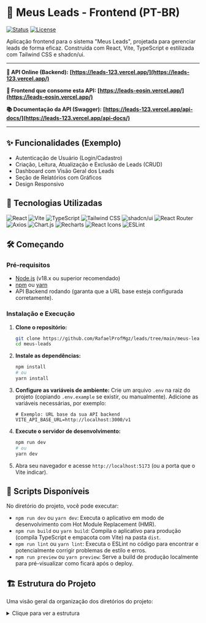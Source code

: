 # 🎯 Meus Leads - Frontend (PT-BR)

[![Status](https://img.shields.io/badge/status-ativo-success.svg)]()
[![License](https://img.shields.io/badge/license-MIT-blue.svg)](/LICENSE)
<!-- Adicione outros badges relevantes aqui, como status do build (GitHub Actions), cobertura de testes, etc. -->

Aplicação frontend para o sistema "Meus Leads", projetada para gerenciar leads de forma eficaz. Construída com React, Vite, TypeScript e estilizada com Tailwind CSS e shadcn/ui.

---

**🔗 API Online (Backend):** **[https://leads-123.vercel.app/](https://leads-123.vercel.app/)**

**🚀 Frontend que consome esta API:** **[https://leads-eosin.vercel.app/](https://leads-eosin.vercel.app/)**

**📚 Documentação da API (Swagger):** **[https://leads-123.vercel.app/api-docs/](https://leads-123.vercel.app/api-docs/)**

---

## ✨ Funcionalidades (Exemplo)

*   Autenticação de Usuário (Login/Cadastro)
*   Criação, Leitura, Atualização e Exclusão de Leads (CRUD)
*   Dashboard com Visão Geral dos Leads
*   Seção de Relatórios com Gráficos
*   Design Responsivo

## 🚀 Tecnologias Utilizadas
![React](https://img.shields.io/badge/React-20232A?style=for-the-badge&logo=react&logoColor=61DAFB) ![Vite](https://img.shields.io/badge/Vite-646CFF?style=for-the-badge&logo=vite&logoColor=white) ![TypeScript](https://img.shields.io/badge/TypeScript-3178C6?style=for-the-badge&logo=typescript&logoColor=white) ![Tailwind CSS](https://img.shields.io/badge/Tailwind_CSS-06B6D4?style=for-the-badge&logo=tailwindcss&logoColor=white) ![shadcn/ui](https://img.shields.io/badge/shadcn%2Fui-000000?style=for-the-badge&logo=shadcnui&logoColor=white) ![React Router](https://img.shields.io/badge/React_Router-CA4245?style=for-the-badge&logo=reactrouter&logoColor=white) ![Axios](https://img.shields.io/badge/Axios-5A29E4?style=for-the-badge&logo=axios&logoColor=white) ![Chart.js](https://img.shields.io/badge/Chart.js-FF6384?style=for-the-badge&logo=chartdotjs&logoColor=white) ![Recharts](https://img.shields.io/badge/Recharts-8884d8?style=for-the-badge&logo=recharts&logoColor=white) ![React Icons](https://img.shields.io/badge/React_Icons-E91E63?style=for-the-badge&logo=react-icons&logoColor=white) ![ESLint](https://img.shields.io/badge/ESLint-4B32C3?style=for-the-badge&logo=eslint&logoColor=white)

## 🛠️ Começando

### Pré-requisitos

*   [Node.js](https://nodejs.org/) (v18.x ou superior recomendado)
*   [npm](https://www.npmjs.com/) ou [yarn](https://yarnpkg.com/)
*   API Backend rodando (garanta que a URL base esteja configurada corretamente).

### Instalação e Execução

1.  **Clone o repositório:**
    ```bash
    git clone https://github.com/RafaelProfMgz/leads/tree/main/meus-leads
    cd meus-leads
    ```

2.  **Instale as dependências:**
    ```bash
    npm install
    # ou
    yarn install
    ```

3.  **Configure as variáveis de ambiente:**
    Crie um arquivo `.env` na raiz do projeto (copiando `.env.example` se existir, ou manualmente). Adicione as variáveis necessárias, por exemplo:
    ```env
    # Exemplo: URL base da sua API backend
    VITE_API_BASE_URL=http://localhost:3000/v1
    ```

4.  **Execute o servidor de desenvolvimento:**
    ```bash
    npm run dev
    # ou
    yarn dev
    ```

5.  Abra seu navegador e acesse `http://localhost:5173` (ou a porta que o Vite indicar).

## 📜 Scripts Disponíveis

No diretório do projeto, você pode executar:

*   `npm run dev` ou `yarn dev`:
    Executa o aplicativo em modo de desenvolvimento com Hot Module Replacement (HMR).
*   `npm run build` ou `yarn build`:
    Compila o aplicativo para produção (compila TypeScript e empacota com Vite) na pasta `dist`.
*   `npm run lint` ou `yarn lint`:
    Executa o ESLint no código para encontrar e potencialmente corrigir problemas de estilo e erros.
*   `npm run preview` ou `yarn preview`:
    Serve a build de produção localmente para pré-visualizar como ficará após o deploy.

## 🏗️ Estrutura do Projeto

Uma visão geral da organização dos diretórios do projeto:

<details>
<summary>Clique para ver a estrutura</summary>

```plaintext
📦 meus-leads
┣ 📂 public         # Arquivos estáticos (imagens, fontes, etc.) acessíveis diretamente
┃ ┗ 📜 scissors.svg # Ícone SVG de exemplo
┣ 📂 src            # Código fonte principal da aplicação
┃ ┣ 📂 components   # Componentes de UI reutilizáveis (Layouts, Cards, Modais, Botões)
┃ ┃ ┣ 📂 layout     # Componentes que definem a estrutura geral da página (Navbar, Footer)
┃ ┃ ┃ ┣ 📜 Footer.tsx
┃ ┃ ┃ ┣ 📜 Layout.tsx
┃ ┃ ┃ ┗ 📜 Navbar.tsx
┃ ┃ ┣ 📂 Lead       # Componentes especificamente relacionados a Leads
┃ ┃ ┃ ┣ 📂 Button
┃ ┃ ┃ ┃ ┗ 📜 CreateLeadButton.tsx
┃ ┃ ┃ ┣ 📜 LeadCard.tsx
┃ ┃ ┃ ┗ 📜 LeadList.tsx
┃ ┃ ┣ 📂 modal      # Componentes de Modal reutilizáveis
┃ ┃ ┃ ┗ 📜 ProfileModal.tsx
┃ ┃ ┣ 📜 Loading.tsx  # Componente genérico de indicador de carregamento
┃ ┃ ┗ 📜 NotFound.tsx # Componente para páginas 404 Not Found
┃ ┣ 📂 pages        # Componentes de rota de nível superior (views/páginas)
┃ ┃ ┣ 📂 Dashboard  # Páginas e modais relacionados ao Dashboard
┃ ┃ ┃ ┣ 📂 leads    # Modais específicos para ações de lead dentro do dashboard
┃ ┃ ┃ ┃ ┣ 📜 CreateLeadModal.tsx
┃ ┃ ┃ ┃ ┣ 📜 EditLeadModal.tsx
┃ ┃ ┃ ┃ ┗ 📜 RemoveLeadModal.tsx
┃ ┃ ┃ ┗ 📜 Dashboard.tsx # Componente principal da página do dashboard
┃ ┃ ┣ 📂 login      # Componente da página de Login
┃ ┃ ┃ ┗ 📜 Login.tsx
┃ ┃ ┣ 📂 Register   # Componente da página de Cadastro
┃ ┃ ┃ ┗ 📜 Register.tsx
┃ ┃ ┗ 📂 Report     # Componente da página de Relatórios
┃ ┃   ┗ 📜 Report.tsx
┃ ┣ 📂 routes       # Configuração de roteamento da aplicação
┃ ┃ ┗ 📜 Routes.tsx
┃ ┣ 📂 services     # Lógica de interação com API (ex: configuração da instância Axios)
┃ ┃ ┗ 📜 api.ts
┃ ┣ 📂 types        # Definições de tipos e interfaces TypeScript
┃ ┃ ┗ 📜 Leads.ts   # Exemplo de definição de tipo para dados de Lead
┃ ┣ 📂 utils        # Funções utilitárias/auxiliares
┃ ┃ ┣ 📜 logout.ts
┃ ┃ ┗ 📜 validateForm.ts
┃ ┣ 📜 App.tsx       # Componente raiz da aplicação (geralmente configura contexto/router)
┃ ┣ 📜 index.css    # Estilos globais ou ponto de entrada do Tailwind
┃ ┣ 📜 main.tsx     # Ponto de entrada principal da aplicação (renderiza App no DOM)
┃ ┗ 📜 vite-env.d.ts # Declarações de tipo para variáveis de ambiente do Vite
┣ 📜 eslint.config.mjs # Arquivo de configuração do ESLint (novo formato flat config)
┣ 📜 .gitignore    # Especifica arquivos não rastreados intencionalmente que o Git deve ignorar
┣ 📜 index.html      # Template HTML principal usado pelo Vite
┣ 📜 tailwind.config.js # Configuração do Tailwind CSS
┣ 📜 tsconfig.app.json  # Configuração TypeScript específica para a build da aplicação
┣ 📜 tsconfig.node.json # Configuração TypeScript para ambiente Node.js (ex: arquivos de config)
┣ 📜 vite.config.ts   # Arquivo de configuração do Vite
┣ 📜 package.json    # Metadados do projeto, dependências e scripts
┣ 📜 package-lock.json # Registra as versões exatas das dependências instaladas
┣ 📜 tsconfig.json    # Configuração TypeScript base
┗ 📜 README.md      # Este arquivo! Documentação do projeto.
---

## 🏁 Como Começar

Siga os passos abaixo para configurar e rodar o projeto localmente:

1.  **Clone o repositório:**
    ```bash
    git clone <https://github.com/RafaelProfMgz/leads/tree/main/meus-leads>
    cd meus-leads
    ```

2.  **Instale as dependências:**
    ```bash
    npm install
    # ou yarn install ou pnpm install
    ```

3.  **Configure as Variáveis de Ambiente:**
    *   Crie um arquivo `.env` na raiz do projeto.
    *   Adicione as variáveis necessárias. Exemplo:
        ```env
        VITE_API_BASE_URL=http://localhost:3000/api # Exemplo de URL da sua API backend
        ```
    *   *(Opcional, mas recomendado: Crie um arquivo `.env.example` com as chaves das variáveis necessárias, sem os valores sensíveis).*

4.  **Rode o servidor de desenvolvimento:**
    ```bash
    npm run dev
    ```
    Abra seu navegador em [`http://localhost:5173`](http://localhost:5173) (ou a porta indicada pelo Vite).

---

## 📜 Scripts Disponíveis

No diretório do projeto, você pode executar:

*   `npm run dev`: Inicia o servidor de desenvolvimento com Hot Module Replacement (HMR).
*   `npm run build`: Compila e otimiza a aplicação para produção na pasta `dist/`.
*   `npm run lint`: Executa o ESLint para verificar erros e padrões de código.
*   `npm run preview`: Inicia um servidor local para visualizar a build de produção.

---

## 🤝 Contribuição

Contribuições são bem-vindas! Se você encontrar algum problema ou tiver sugestões de melhoria, sinta-se à vontade para abrir uma [Issue](<https://github.com/RafaelProfMgz/leads/tree/main/meus-leads>/issues) ou enviar um [Pull Request](<https://github.com/RafaelProfMgz/leads/tree/main/meus-leads>/pulls).

---

## 📄 Licença

Este projeto está licenciado sob a Licença MIT. Veja o arquivo [LICENSE](LICENSE) para mais detalhes (se aplicável).

```
